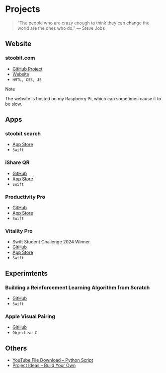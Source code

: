 # Projects
> “The people who are crazy enough to think they can change the world are the ones who do.” — Steve Jobs

## Website
### stoobit.com
- [GitHub Project](https://github.com/stoobit/stoobit/tree/main/)
- [Website](https://www.stoobit.com/)
- `HMTL, CSS, JS`

> [!NOTE]  
> The website is hosted on my Raspberry Pi, which can sometimes cause it to be slow.

## Apps
### stoobit search
- [App Store](https://apps.apple.com/us/app/stoobit-search/id6737627667)
- `Swift`

### iShare QR
- [GitHub](https://github.com/stoobit/iShare-QR)
- [App Store](https://apps.apple.com/us/app/ishare-qr/id6673915598)
- `Swift`

### Productivity Pro
- [GitHub](https://github.com/stoobit/Productivity-Pro)
- [App Store](https://apps.apple.com/us/app/productivity-pro/id6449678571)
- `Swift`

### Vitality Pro
- Swift Student Challenge 2024 Winner
- [GitHub](https://github.com/stoobit/Vitality-Pro)
- [App Store](https://apps.apple.com/us/app/vitality-pro/id6478023736)
- `Swift`

## Experimtents
### Building a Reinforcement Learning Algorithm from Scratch
- [GitHub](https://github.com/stoobit/penML)
- `Swift`

### Apple Visual Pairing 
- [GitHub](https://github.com/stoobit/Visual-Pairing)
- `Objective-C`

## Others
- [YouTube File Download – Python Script](https://github.com/stoobit/YouTube-Downloader)
- [Project Ideas – Build Your Own](https://github.com/stoobit/Build-Your-Own)
